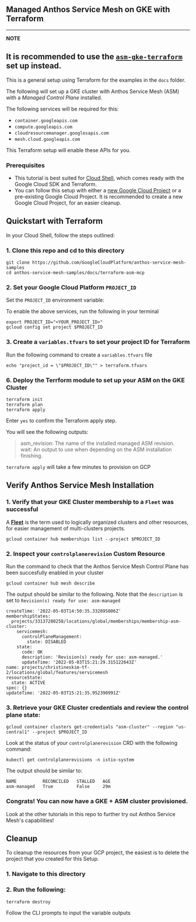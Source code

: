 ## Managed Anthos Service Mesh on GKE with Terraform 


---
**NOTE**

It is recommended to use the [`asm-gke-terraform`](../asm-gke-terraform/) set up instead.
---

This is a general setup using Terraform for the examples in the `docs` folder. 

The following will set up a GKE cluster with Anthos Service Mesh (ASM) with a _Managed Control Plane_ installed. 

The following services will be required for this: 
* `container.googleapis.com`
* `compute.googleapis.com`
* `cloudresourcemanager.googlesapis.com`
* `mesh.cloud.googleapis.com`

This Terraform setup will enable these APIs for you.

### Prerequisites
* This tutorial is best suited for [Cloud Shell](https://shell.cloud.google.com), which comes ready with the Google Cloud SDK and Terraform.
*  You can follow this setup with either a [new Google Cloud Project](https://cloud.google.com/resource-manager/docs/creating-managing-projects#creating_a_project) or a pre-existing Google Cloud Project. It is recommended to create a new Google Cloud Project, for an easier cleanup.

## Quickstart with Terraform
In your Cloud Shell, follow the steps outlined:
### 1.  Clone this repo and cd to this directory
```
git clone https://github.com/GoogleCloudPlatform/anthos-service-mesh-samples
cd anthos-service-mesh-samples/docs/terraform-asm-mcp
```
### 2. Set your Google Cloud Platform `PROJECT_ID`

Set the `PROJECT_ID` environment variable:

To enable the above services, run the following in your terminal
```
export PROJECT_ID="<YOUR_PROJECT_ID>"
gcloud config set project $PROJECT_ID
```
### 3.  Create a `variables.tfvars` to set your project ID for Terraform
Run the following command to create a `variables.tfvars` file
```
echo "project_id = \"$PROJECT_ID\"" > terraform.tfvars
```

### 6.  Deploy the Terrform module to set up your ASM on the GKE Cluster
```
terraform init
terraform plan 
terraform apply 
```
Enter `yes` to confirm the Terraform apply step.

You will see the following outputs:

 >  asm_revision: The name of the installed managed ASM revision.          
    wait: An output to use when depending on the ASM installation finishing.

`terraform apply` will take a few minutes to provision on GCP

## Verify Anthos Service Mesh Installation
### 1.  Verify that your GKE Cluster membership to a `Fleet` was successful 
A **[Fleet](https://cloud.google.com/anthos/multicluster-management/fleets)** is the term used to logically organized clusters and other resources, for easier management of multi-clusters projects. 
```
gcloud container hub memberships list --project $PROJECT_ID
```

### 2. Inspect your `controlplanerevision` Custom Resource 
Run the command to check that the Anthos Service Mesh Control Plane has been succesfully enabled in your cluster
```
gcloud container hub mesh describe
```
The output should be similar to the following. Note that the `description` is set to `Revision(s) ready for use: asm-managed`
```
createTime: '2022-05-03T14:50:35.332895806Z'
membershipStates:
  projects/33137280258/locations/global/memberships/membership-asm-cluster:
    servicemesh:
      controlPlaneManagement:
        state: DISABLED
    state:
      code: OK
      description: 'Revision(s) ready for use: asm-managed.'
      updateTime: '2022-05-03T15:21:29.315122643Z'
name: projects/christineskim-tf-2/locations/global/features/servicemesh
resourceState:
  state: ACTIVE
spec: {}
updateTime: '2022-05-03T15:21:35.952390991Z'
```
### 3. Retrieve your GKE Cluster credentials and review the control plane state: 
```
gcloud container clusters get-credentials "asm-cluster" --region "us-central1" --project $PROJECT_ID
```
Look at the status of your `controlplanerevision` CRD with the following command: 
```
kubectl get controlplanerevisions -n istio-system
```
The output should be similar to: 
```
NAME          RECONCILED   STALLED   AGE
asm-managed   True         False     29m
```
### Congrats! You can now have a GKE + ASM cluster provisioned. 
Look at the other tutorials in this repo to further try out Anthos Service Mesh's capabilities!

## Cleanup
To cleanup the resources from your GCP project, the easiest is to delete the project that you created for this Setup.
### 1. Navigate to this directory
### 2. Run the following:
```
terraform destroy
```
Follow the CLI prompts to input the variable outputs
